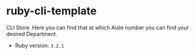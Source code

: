 # ruby-cli-template

CLI Store. Here you can find that at which Aisle number you can find your desired Department. 

- Ruby version: `3.2.1` 
